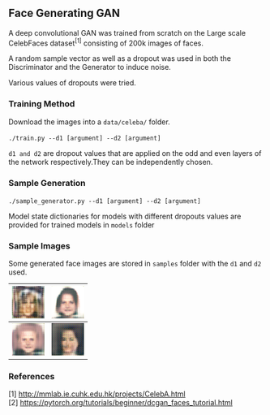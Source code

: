 ## Face Generating GAN

A deep convolutional GAN was trained from scratch on the Large scale CelebFaces dataset<sup>[1]</sup> consisting of 200k images of faces.

A random sample vector as well as a dropout was used in both the Discriminator and the Generator to induce  noise.

Various values of dropouts were tried.

### Training Method 

Download the images into a <code>data/celeba/</code> folder.

<code>./train.py --d1 [argument] --d2 [argument] </code>

<code>d1 and d2</code> are dropout values that are applied on the odd and even layers of the network respectively.They can be independently chosen.

### Sample Generation

<code>./sample_generator.py --d1 [argument] --d2 [argument] </code>

Model state dictionaries for models with different dropouts values are provided for trained models in <code>models</code> folder


### Sample Images

Some generated face images are stored in <code>samples</code> folder with the <code>d1</code> and <code>d2</code> used.

![](samples/dp12dp20.png)            | ![](samples/dp17dp27_2.png)
:-------------------------:|:-------------------------:
![](samples/dp17dp27.png)  | ![](samples/dp16dp20_2.png)

### References  
[1] http://mmlab.ie.cuhk.edu.hk/projects/CelebA.html  
[2] https://pytorch.org/tutorials/beginner/dcgan_faces_tutorial.html


